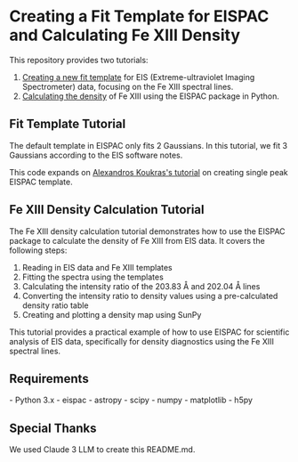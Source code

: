 # Creating a Fit Template for EISPAC and Calculating Fe XIII Density

This repository provides two tutorials:

1. [Creating a new fit template](https://github.com/andyto1234/EISPAC-Tutorial___Fe-XIII-Density/blob/main/Tutorial__Making_an_EIS_fit_template.ipynb) for EIS (Extreme-ultraviolet Imaging Spectrometer) data, focusing on the Fe XIII spectral lines.
2. [Calculating the density](https://github.com/andyto1234/EISPAC-Tutorial___Fe-XIII-Density/blob/main/Tutorial__Calculate_FeXIII_Density.ipynb) of Fe XIII using the EISPAC package in Python.

## Fit Template Tutorial

The default template in EISPAC only fits 2 Gaussians. In this tutorial, we fit 3 Gaussians according to the EIS software notes.

This code expands on [Alexandros Koukras's tutorial](https://github.com/AlexandrosKoukras/EIS_data_analysis/blob/main/Making_an_EIS_fit_template.ipynb) on creating single peak EISPAC template.

## Fe XIII Density Calculation Tutorial

The Fe XIII density calculation tutorial demonstrates how to use the EISPAC package to calculate the density of Fe XIII from EIS data. It covers the following steps:

1. Reading in EIS data and Fe XIII templates
2. Fitting the spectra using the templates
3. Calculating the intensity ratio of the 203.83 Å and 202.04 Å lines
4. Converting the intensity ratio to density values using a pre-calculated density ratio table
5. Creating and plotting a density map using SunPy

This tutorial provides a practical example of how to use EISPAC for scientific analysis of EIS data, specifically for density diagnostics using the Fe XIII spectral lines.

## Requirements

\- Python 3.x
\- eispac
\- astropy
\- scipy
\- numpy
\- matplotlib
\- h5py

## Special Thanks

We used Claude 3 LLM to create this README.md.
